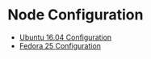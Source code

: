 # Node Configuration

* [Ubuntu 16.04 Configuration](ubuntu_16_04)
* [Fedora 25 Configuration](fedora_25)

